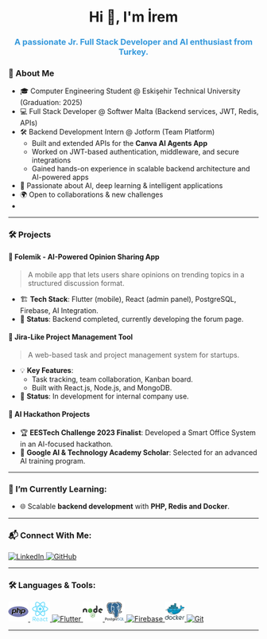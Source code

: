 <h1 align="center">Hi 👋, I'm İrem</h1>
<h3 align="center"><span style="color: #3498db;">A passionate Jr. Full Stack Developer and AI enthusiast from Turkey.</span></h3>

### 🚀 About Me
- 🎓 Computer Engineering Student @ Eskişehir Technical University (Graduation: 2025)  
- 💻 Full Stack Developer @ Softwer Malta (Backend services, JWT, Redis, APIs)  
- 🛠 Backend Development Intern @ Jotform (Team Platform)  
   - Built and extended APIs for the **Canva AI Agents App**  
   - Worked on JWT-based authentication, middleware, and secure integrations  
   - Gained hands-on experience in scalable backend architecture and AI-powered apps  
- 🤖 Passionate about AI, deep learning & intelligent applications  
- 🌍 Open to collaborations & new challenges
- 
---

### 🛠️ Projects

#### 📌 **Folemik - AI-Powered Opinion Sharing App**
> A mobile app that lets users share opinions on trending topics in a structured discussion format.
- 🏗 **Tech Stack**: Flutter (mobile), React (admin panel), PostgreSQL, Firebase, AI Integration.
- 🚀 **Status**: Backend completed, currently developing the forum page.

#### 📌 **Jira-Like Project Management Tool**
> A web-based task and project management system for startups.
- 💡 **Key Features**:
  - Task tracking, team collaboration, Kanban board.
  - Built with React.js, Node.js, and MongoDB.
- 🚀 **Status**: In development for internal company use.

#### 📌 **AI Hackathon Projects**
- 🏆 **EESTech Challenge 2023 Finalist**: Developed a Smart Office System in an AI-focused hackathon.
- 🏅 **Google AI & Technology Academy Scholar**: Selected for an advanced AI training program.

---

### 🌱 I’m Currently Learning:
- 🌐 Scalable **backend development** with **PHP, Redis and Docker**.
---

### 📬 Connect With Me:
<p align="left">
  <a href="https://www.linkedin.com/in/irem-gül-er-2763831a0" target="blank">
    <img align="center" src="https://raw.githubusercontent.com/rahuldkjain/github-profile-readme-generator/master/src/images/icons/Social/linked-in-alt.svg" alt="LinkedIn" height="30" width="40" />
  </a>
  <a href="https://github.com/erirem" target="blank">
    <img align="center" src="https://raw.githubusercontent.com/rahuldkjain/github-profile-readme-generator/master/src/images/icons/Social/github.svg" alt="GitHub" height="30" width="40" />
  </a>
</p>

---

### 🛠 Languages & Tools:
<p align="left"> 
  <a href="https://www.php.net/" target="_blank" rel="noreferrer"> 
    <img src="https://raw.githubusercontent.com/devicons/devicon/master/icons/php/php-original.svg" alt="PHP" width="40" height="40"/> 
  </a> 
  <a href="https://reactjs.org/" target="_blank" rel="noreferrer"> <img src="https://raw.githubusercontent.com/devicons/devicon/master/icons/react/react-original-wordmark.svg" alt="React" width="40" height="40"/> </a> 
  <a href="https://flutter.dev" target="_blank" rel="noreferrer"> <img src="https://www.vectorlogo.zone/logos/flutterio/flutterio-icon.svg" alt="Flutter" width="40" height="40"/> </a> 
  <a href="https://nodejs.org" target="_blank" rel="noreferrer"> <img src="https://raw.githubusercontent.com/devicons/devicon/master/icons/nodejs/nodejs-original-wordmark.svg" alt="Node.js" width="40" height="40"/> </a> 
  <a href="https://www.postgresql.org/" target="_blank" rel="noreferrer"> <img src="https://raw.githubusercontent.com/devicons/devicon/master/icons/postgresql/postgresql-original-wordmark.svg" alt="PostgreSQL" width="40" height="40"/> </a> 
  <a href="https://firebase.google.com/" target="_blank" rel="noreferrer"> <img src="https://www.vectorlogo.zone/logos/firebase/firebase-icon.svg" alt="Firebase" width="40" height="40"/> </a> 
  <a href="https://www.docker.com/" target="_blank" rel="noreferrer"> <img src="https://raw.githubusercontent.com/devicons/devicon/master/icons/docker/docker-original-wordmark.svg" alt="Docker" width="40" height="40"/> </a> 
  <a href="https://git-scm.com/" target="_blank" rel="noreferrer"> <img src="https://www.vectorlogo.zone/logos/git-scm/git-scm-icon.svg" alt="Git" width="40" height="40"/> </a> 
</p> 

---


